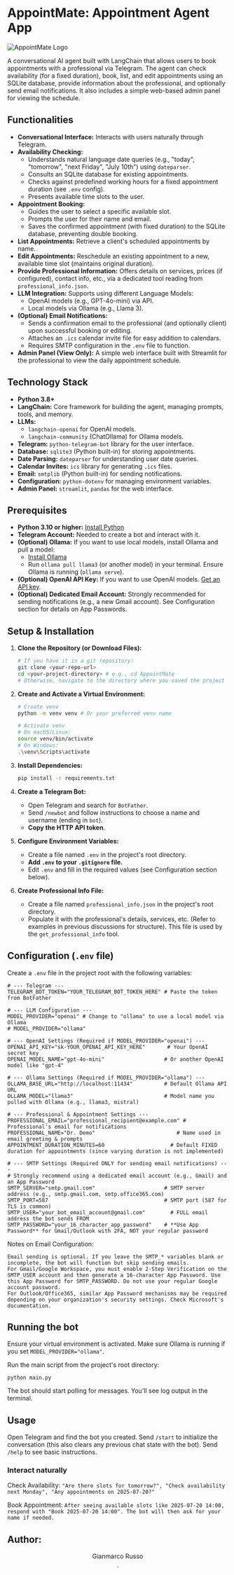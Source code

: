 # AppointMate: Appointment Agent App
![AppointMate Logo](https://github.com/grusso98/AppointMate/blob/main/imgs/appointmate_logo.png)

A conversational AI agent built with LangChain that allows users to book appointments with a professional via Telegram. The agent can check availability (for a fixed duration), book, list, and edit appointments using an SQLite database, provide information about the professional, and optionally send email notifications. It also includes a simple web-based admin panel for viewing the schedule.

## Functionalities

* **Conversational Interface:** Interacts with users naturally through Telegram.
* **Availability Checking:**
    * Understands natural language date queries (e.g., "today", "tomorrow", "next Friday", "July 10th") using `dateparser`.
    * Consults an SQLite database for existing appointments.
    * Checks against predefined working hours for a fixed appointment duration (see `.env` config).
    * Presents available time slots to the user.
* **Appointment Booking:**
    * Guides the user to select a specific available slot.
    * Prompts the user for their name and email.
    * Saves the confirmed appointment (with fixed duration) to the SQLite database, preventing double booking.
* **List Appointments:** Retrieve a client's scheduled appointments by name.
* **Edit Appointments:** Reschedule an existing appointment to a new, available time slot (maintains original duration).
* **Provide Professional Information:** Offers details on services, prices (if configured), contact info, etc., via a dedicated tool reading from `professional_info.json`.
* **LLM Integration:** Supports using different Language Models:
    * OpenAI models (e.g., GPT-4o-mini) via API.
    * Local models via Ollama (e.g., Llama 3).
* **(Optional) Email Notifications:**
    * Sends a confirmation email to the professional (and optionally client) upon successful booking or editing.
    * Attaches an `.ics` calendar invite file for easy addition to calendars.
    * Requires SMTP configuration in the `.env` file to function.
* **Admin Panel (View Only):** A simple web interface built with Streamlit for the professional to view the daily appointment schedule.

## Technology Stack

* **Python 3.8+**
* **LangChain:** Core framework for building the agent, managing prompts, tools, and memory.
* **LLMs:**
    * `langchain-openai` for OpenAI models.
    * `langchain-community` (ChatOllama) for Ollama models.
* **Telegram:** `python-telegram-bot` library for the user interface.
* **Database:** `sqlite3` (Python built-in) for storing appointments.
* **Date Parsing:** `dateparser` for understanding user date queries.
* **Calendar Invites:** `ics` library for generating `.ics` files.
* **Email:** `smtplib` (Python built-in) for sending notifications.
* **Configuration:** `python-dotenv` for managing environment variables.
* **Admin Panel:** `streamlit`, `pandas` for the web interface.

## Prerequisites

* **Python 3.10 or higher:** [Install Python](https://www.python.org/downloads/)
* **Telegram Account:** Needed to create a bot and interact with it.
* **(Optional) Ollama:** If you want to use local models, install Ollama and pull a model:
    * [Install Ollama](https://ollama.com/)
    * Run `ollama pull llama3` (or another model) in your terminal. Ensure Ollama is running (`ollama serve`).
* **(Optional) OpenAI API Key:** If you want to use OpenAI models. [Get an API key](https://platform.openai.com/api-keys).
* **(Optional) Dedicated Email Account:** Strongly recommended for sending notifications (e.g., a new Gmail account). See Configuration section for details on App Passwords.

## Setup & Installation

1.  **Clone the Repository (or Download Files):**
    ```bash
    # If you have it in a git repository:
    git clone <your-repo-url>
    cd <your-project-directory> # e.g., cd AppointMate
    # Otherwise, navigate to the directory where you saved the project files.
    ```

2.  **Create and Activate a Virtual Environment:**
    ```bash
    # Create venv
    python -m venv venv # Or your preferred venv name

    # Activate venv
    # On macOS/Linux:
    source venv/bin/activate
    # On Windows:
    .\venv\Scripts\activate
    ```

3.  **Install Dependencies:**
    ```bash
    pip install -r requirements.txt
    ```

4.  **Create a Telegram Bot:**
    * Open Telegram and search for `BotFather`.
    * Send `/newbot` and follow instructions to choose a name and username (ending in `bot`).
    * **Copy the HTTP API token**.

5.  **Configure Environment Variables:**
    * Create a file named `.env` in the project's root directory.
    * **Add `.env` to your `.gitignore` file.**
    * Edit `.env` and fill in the required values (see Configuration section below).

6.  **Create Professional Info File:**
    * Create a file named `professional_info.json` in the project's root directory.
    * Populate it with the professional's details, services, etc. (Refer to examples in previous discussions for structure). This file is used by the `get_professional_info` tool.

## Configuration (`.env` file)

Create a `.env` file in the project root with the following variables:

```dotenv
# --- Telegram ---
TELEGRAM_BOT_TOKEN="YOUR_TELEGRAM_BOT_TOKEN_HERE" # Paste the token from BotFather

# --- LLM Configuration ---
MODEL_PROVIDER="openai" # Change to "ollama" to use a local model via Ollama
# MODEL_PROVIDER="ollama"

# --- OpenAI Settings (Required if MODEL_PROVIDER="openai") ---
OPENAI_API_KEY="sk-YOUR_OPENAI_API_KEY_HERE"       # Your OpenAI secret key
OPENAI_MODEL_NAME="gpt-4o-mini"                   # Or another OpenAI model like "gpt-4"

# --- Ollama Settings (Required if MODEL_PROVIDER="ollama") ---
OLLAMA_BASE_URL="http://localhost:11434"          # Default Ollama API URL
OLLAMA_MODEL="llama3"                             # Model name you pulled with Ollama (e.g., llama3, mistral)

# --- Professional & Appointment Settings ---
PROFESSIONAL_EMAIL="professional_recipient@example.com" # Professional's email for notifications
PROFESSIONAL_NAME="Dr. Demo"                          # Name used in email greeting & prompts
APPOINTMENT_DURATION_MINUTES=60                     # Default FIXED duration for appointments (since varying duration is not implemented)

# --- SMTP Settings (Required ONLY for sending email notifications) ---
# Strongly recommend using a dedicated email account (e.g., Gmail) and an App Password
SMTP_SERVER="smtp.gmail.com"                      # SMTP server address (e.g., smtp.gmail.com, smtp.office365.com)
SMTP_PORT=587                                     # SMTP port (587 for TLS is common)
SMTP_USER="your_bot_email_account@gmail.com"        # FULL email address the bot sends FROM
SMTP_PASSWORD="your_16_character_app_password"    # **Use App Password** for Gmail/Outlook with 2FA, NOT your regular password
```

Notes on Email Configuration:

    Email sending is optional. If you leave the SMTP_* variables blank or incomplete, the bot will function but skip sending emails.
    For Gmail/Google Workspace, you must enable 2-Step Verification on the SMTP_USER account and then generate a 16-character App Password. Use this App Password for SMTP_PASSWORD. Do not use your regular Google account password.
    For Outlook/Office365, similar App Password mechanisms may be required depending on your organization's security settings. Check Microsoft's documentation.


## Running the bot
Ensure your virtual environment is activated.
Make sure Ollama is running if you set ```MODEL_PROVIDER="ollama"```.

Run the main script from the project's root directory:
```
python main.py
```
The bot should start polling for messages. You'll see log output in the terminal.

## Usage
Open Telegram and find the bot you created.
Send ```/start``` to initialize the conversation (this also clears any previous chat state with the bot).
Send ```/help``` to see basic instructions.

### Interact naturally
Check Availability: ```"Are there slots for tomorrow?", "Check availability next Monday", "Any appointments on 2025-07-20?"```

Book Appointment: ```After seeing available slots like 2025-07-20 14:00, respond with "Book 2025-07-20 14:00". The bot will then ask for your name if needed.```

## Author: 
<div align="center">
    <p>Gianmarco Russo</p>
    <a href="https://www.linkedin.com/in/grusso98/" style="text-decoration:none;">
      <img src="https://upload.wikimedia.org/wikipedia/commons/thumb/c/ca/LinkedIn_logo_initials.png/640px-LinkedIn_logo_initials.png" width="2%" alt="" /></a>
  </div> 
